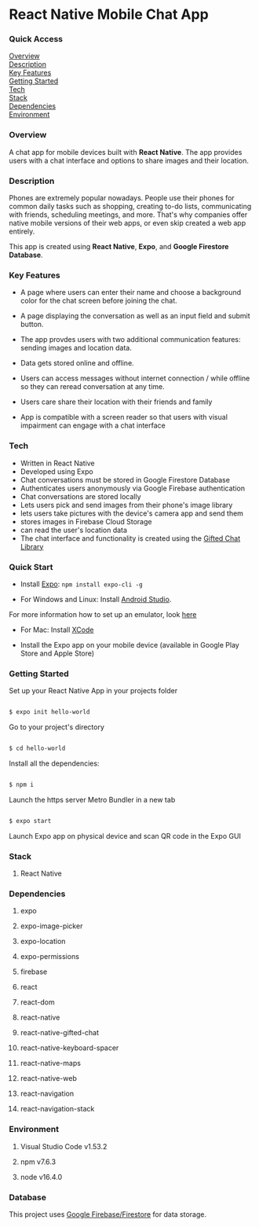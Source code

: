 # React Native Mobile Chat App

### Quick Access

[Overview](#overview) <br/>
[Description](#description) <br/>
[Key Features](#features) <br/>
[Getting Started](#gettingStarted) <br/>
[Tech](#tech) <br/>
[Stack](#stack) <br/>
[Dependencies](#dependencies) <br/>
[Environment](#Environment) <br/>

<h3 id = "overview">Overview</h3>

A chat app for mobile devices built with **React Native**. The app provides users with a chat interface and options to share images and their location.

<h3 id = "description">Description</h3>

Phones are extremely popular nowadays. People use their phones for common daily tasks such as shopping, creating to-do lists, communicating with friends, scheduling meetings, and more. That's why companies offer native mobile versions of their web apps, or even skip created a web app entirely.

This app is created using **React Native**, **Expo**, and **Google Firestore Database**.

<h3 id = "features">Key Features</h3>

* A page where users can enter their name and choose a background color for the chat screen before joining the chat.
* A page displaying the conversation as well as an input field and submit button.
* The app provdes users with two additional communication features: sending images and location data.
* Data gets stored online and offline.

* Users can access messages without internet connection / while offline so they can reread conversation at any time.
* Users care share their location with their friends and family
* App is compatible with a screen reader so that users with visual impairment can engage with a chat interface 

<h3 id = "tech">Tech</h3>

* Written in React Native 
* Developed using Expo
* Chat conversations must be stored in Google Firestore Database
* Authenticates users anonymously via Google Firebase authentication
* Chat conversations are stored locally
* Lets users pick and send images from their phone's image library
* lets users take pictures with the device's camera app and send them
* stores images in Firebase Cloud Storage
* can read the user's location data
* The chat interface and functionality is created using the [Gifted Chat Library](https://github.com/FaridSafi/react-native-gifted-chat)

### Quick Start

- Install [Expo](https://expo.io/): `npm install expo-cli -g`

- For Windows and Linux: Install [Android Studio](https://developer.android.com/studio).<br>

For more information how to set up an emulator, look [here](https://docs.expo.io/versions/latest/workflow/android-studio-emulator/)

- For Mac: Install [XCode](https://developer.apple.com/xcode/)

- Install the Expo app on your mobile device (available in Google Play Store and Apple Store)

<h3 id = "gettingStarted"> Getting Started</h3>

Set up your React Native App in your projects folder

```sh

$ expo init hello-world

```
Go to your project's directory

```sh

$ cd hello-world

```
Install all the dependencies:

```sh

$ npm i

```
Launch the https server Metro Bundler in a new tab
```sh

$ expo start

```
Launch Expo app on physical device and scan QR code in the Expo GUI

<h3 id = "stack"> Stack </h3>

1. React Native


<h3 id = "dependencies"> Dependencies </h3>

1. expo

2. expo-image-picker

3. expo-location

4. expo-permissions

5. firebase

6. react

7. react-dom

8. react-native

9. react-native-gifted-chat

10. react-native-keyboard-spacer

11. react-native-maps

12. react-native-web

13. react-navigation

14. react-navigation-stack

<h3 id = "environment"> Environment</h3>

1. Visual Studio Code v1.53.2

2. npm v7.6.3

3. node v16.4.0

<h3>Database</h3>

This project uses [Google Firebase/Firestore](https://firebase.google.com/products/storage/) for data storage.